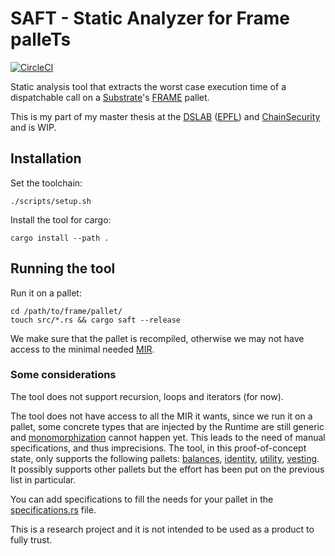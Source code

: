 # SAFT - Static Analyzer for Frame palleTs

[![CircleCI](https://circleci.com/gh/simon-perriard/saft/tree/main.svg?style=svg&circle-token=27290d39fe6dbd7d89a3e614f2727114efa59fff)](https://circleci.com/gh/simon-perriard/saft/tree/main)

Static analysis tool that extracts the worst case execution time of a dispatchable call on a [Substrate](https://docs.substrate.io/v3/getting-started/overview/)'s [FRAME](https://docs.substrate.io/v3/runtime/frame/) pallet.

This is my part of my master thesis at the [DSLAB](https://dslab.epfl.ch/) ([EPFL](https://www.epfl.ch/en/)) and [ChainSecurity](https://chainsecurity.com/) and is WIP.

## Installation

Set the toolchain:
```console
./scripts/setup.sh
```

Install the tool for cargo:
```console
cargo install --path .
```

## Running the tool

Run it on a pallet:
```console
cd /path/to/frame/pallet/
touch src/*.rs && cargo saft --release
```
We make sure that the pallet is recompiled, otherwise we may not have access to the minimal needed [MIR](https://rustc-dev-guide.rust-lang.org/mir/index.html).

### Some considerations

The tool does not support recursion, loops and iterators (for now).

The tool does not have access to all the MIR it wants, since we run it on a pallet, some concrete types that are injected by the Runtime are still generic and [monomorphization](https://rustc-dev-guide.rust-lang.org/backend/monomorph.html) cannot happen yet. This leads to the need of manual specifications, and thus imprecisions. The tool, in this proof-of-concept state, only supports the following pallets: [balances](https://github.com/paritytech/substrate/tree/master/frame/balances), [identity](https://github.com/paritytech/substrate/tree/master/frame/identity), [utility](https://github.com/paritytech/substrate/tree/master/frame/utility), [vesting](https://github.com/paritytech/substrate/tree/master/frame/vesting). It possibly supports other pallets but the effort has been put on the previous list in particular.

You can add specifications to fill the needs for your pallet in the [specifications.rs](https://github.com/simon-perriard/saft/blob/main/src/analysis/specifications.rs) file.

This is a research project and it is not intended to be used as a product to fully trust.
